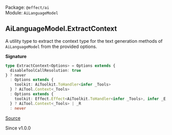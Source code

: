 Package: `@effect/ai`<br />
Module: `AiLanguageModel`<br />

## AiLanguageModel.ExtractContext

A utility type to extract the context type for the text generation methods
of `AiLanguageModel` from the provided options.

**Signature**

```ts
type ExtractContext<Options> = Options extends {
  disableToolCallResolution: true
} ? never
  : Options extends {
    toolkit: AiToolkit.ToHandler<infer _Tools>
  } ? AiTool.Context<_Tools>
  : Options extends {
    toolkit: Effect.Effect<AiToolkit.ToHandler<infer _Tools>, infer _E, infer _R>
  } ? AiTool.Context<_Tools> | _R
  : never
```

[Source](https://github.com/Effect-TS/effect/tree/main/packages/ai/ai/src/AiLanguageModel.ts#L195)

Since v1.0.0